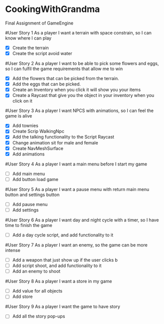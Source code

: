 # CookingWithGrandma
Final Assignment of GameEngine

#User Story 1
As a player I want a terrain with space constrain, so I can know where I can play
- [x] Create the terrain
- [x] Create the script avoid water

#User Story 2
As a player I want to be able to pick some flowers and eggs, so I can fulfil the game requirements that allow me to win
- [x] Add the flowers that can be picked from the terrain.
- [x] Add the eggs that can be picked.
- [x] Create an Inventory when you click it will show you your items
- [x] Create a Raycast that give you the object in your inventory when you click on it

#User Story 3
As a player I want NPCS with animations, so I can feel the game is alive
- [x] Add townies 
- [x] Create Scrip WalkingNpc
- [x] Add the talking functionality to the Script Raycast
- [x] Change animation sit for male and female 
- [x] Create NavMeshSurface
- [x] Add animations

#User Story 4
As a player I want a main menu before I start my game
- [ ] Add main menu
- [ ] Add button load game

#User Story 5
As a player I want a pause menu with return main menu button and settings button
- [ ] Add pause menu
- [ ] Add settings

#User Story 6
As a player I want day and night cycle with a timer, so I have time to finish the game
- [ ]	Add a day cycle script, and add functionality to it

#User Story 7
As a player I want an enemy, so the game can be more intense
- [ ] Add a weapon that just show up if the user clicks b
- [ ] Add script shoot, and add functionality to it
- [ ] Add an enemy to shoot

#User Story 8
As a player I want a store in my game
- [ ] Add value for all objects
- [ ] Add store 

#User Story 9
As a player I want the game to have story
- [ ] Add all the story pop-ups
